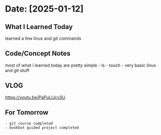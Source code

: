 # Date: [2025-01-12]

## What I Learned Today
learned a few linux and git commands 

## Code/Concept Notes
most of what i learned today are pretty simple
    - ls 
    - touch 
    - very basic linux and git stuff 

## VLOG
https://youtu.be/PaPuLlJcvSU

## For Tomorrow
    - git course completed 
    - bookbot guided project completed 